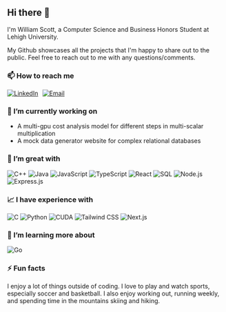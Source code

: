 ## Hi there 👋

I'm William Scott, a Computer Science and Business Honors Student at Lehigh University. 

My Github showcases all the projects that I'm happy to share out to the public. Feel free to reach out to me with any questions/comments.

### 📫 How to reach me

<div style="display: flex; gap: 10px; align-items: center;">
  <a href="https://www.linkedin.com/in/william-scott-i/">
    <img src="https://img.shields.io/badge/LinkedIn-%230077B5.svg?style=for-the-badge&logo=linkedin&logoColor=white" alt="LinkedIn"/>
  </a>
  <a href="mailto:willsscott13@gmail.com">
    <img src="https://img.shields.io/badge/Email-D14836?style=for-the-badge&logo=gmail&logoColor=white" alt="Email"/>
  </a>
</div>

### 🔭 I’m currently working on

- A multi-gpu cost analysis model for different steps in multi-scalar multiplication 
- A mock data generator website for complex relational databases

### 🌳 I’m great with

<div display="flex">
    <img src="https://img.shields.io/badge/C++-%2300599C.svg?style=for-the-badge&logo=c%2B%2B&logoColor=white" alt="C++"/>
    <img src="https://img.shields.io/badge/Java-%23ED8B00.svg?style=for-the-badge&logo=java&logoColor=white" alt="Java"/>
    <img src="https://img.shields.io/badge/JavaScript-%23F7DF1E.svg?style=for-the-badge&logo=javascript&logoColor=black" alt="JavaScript"/>
    <img src="https://img.shields.io/badge/TypeScript-%23007ACC.svg?style=for-the-badge&logo=typescript&logoColor=white" alt="TypeScript"/>
    <img src="https://img.shields.io/badge/React-%2320232A.svg?style=for-the-badge&logo=react&logoColor=%2361DAFB" alt="React"/>
    <img src="https://img.shields.io/badge/SQL-%23316192.svg?style=for-the-badge&logo=sql&logoColor=white" alt="SQL"/>
    <img src="https://img.shields.io/badge/Node.js-%23339933.svg?style=for-the-badge&logo=node.js&logoColor=white" alt="Node.js"/>
    <img src="https://img.shields.io/badge/Express.js-%23404d59.svg?style=for-the-badge" alt="Express.js"/>
</div>

### 📈 I have experience with

<div display="flex">
    <img src="https://img.shields.io/badge/C-%2300599C.svg?style=for-the-badge&logo=c&logoColor=white" alt="C"/>
    <img src="https://img.shields.io/badge/Python-%233776AB.svg?style=for-the-badge&logo=python&logoColor=white" alt="Python"/>
    <img src="https://img.shields.io/badge/CUDA-%2376B900.svg?style=for-the-badge&logo=nvidia&logoColor=white" alt="CUDA"/>
    <img src="https://img.shields.io/badge/Tailwind_CSS-%2338B2AC.svg?style=for-the-badge&logo=tailwind-css&logoColor=white" alt="Tailwind CSS"/> 
    <img src="https://img.shields.io/badge/Next.js-%23000000.svg?style=for-the-badge&logo=next.js&logoColor=white" alt="Next.js"/>
</div>

### 🌱 I’m learning more about

<div display="flex">
  <img src="https://img.shields.io/badge/Go-%2300ADD8.svg?style=for-the-badge&logo=go&logoColor=white" alt="Go"/>
</div>

### ⚡ Fun facts

I enjoy a lot of things outside of coding. I love to play and watch sports, especially soccer and basketball. I also enjoy working out, running weekly, and spending time in the mountains skiing and hiking.
